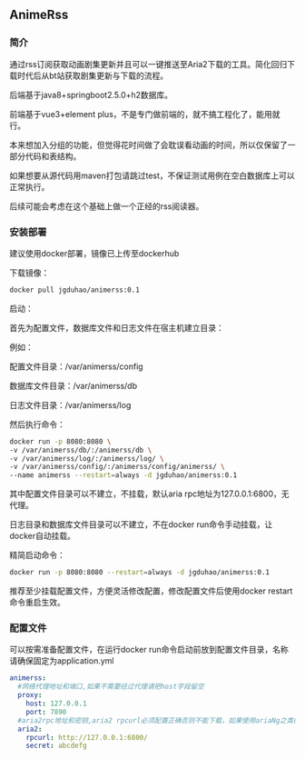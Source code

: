 ## AnimeRss

### 简介

通过rss订阅获取动画剧集更新并且可以一键推送至Aria2下载的工具。简化回归下载时代后从bt站获取剧集更新与下载的流程。

后端基于java8+springboot2.5.0+h2数据库。

前端基于vue3+element plus，不是专门做前端的，就不搞工程化了，能用就行。

本来想加入分组的功能，但觉得花时间做了会耽误看动画的时间，所以仅保留了一部分代码和表结构。

如果想要从源代码用maven打包请跳过test，不保证测试用例在空白数据库上可以正常执行。

后续可能会考虑在这个基础上做一个正经的rss阅读器。

### 安装部署

建议使用docker部署，镜像已上传至dockerhub

下载镜像：

```bash
docker pull jgduhao/animerss:0.1
```

启动：

首先为配置文件，数据库文件和日志文件在宿主机建立目录：

例如：

配置文件目录：/var/animerss/config 

数据库文件目录：/var/animerss/db

日志文件目录：/var/animerss/log

然后执行命令：

```bash
docker run -p 8080:8080 \ 
-v /var/animerss/db/:/animerss/db \ 
-v /var/animerss/log/:/animerss/log/ \
-v /var/animerss/config/:/animerss/config/animerss/ \
--name animerss --restart=always -d jgduhao/animerss:0.1
```

其中配置文件目录可以不建立，不挂载，默认aria rpc地址为127.0.0.1:6800，无代理。

日志目录和数据库文件目录可以不建立，不在docker run命令手动挂载，让docker自动挂载。

精简启动命令：

```bash
docker run -p 8080:8080 --restart=always -d jgduhao/animerss:0.1
```

推荐至少挂载配置文件，方便灵活修改配置，修改配置文件后使用docker restart命令重启生效。

### 配置文件

可以按需准备配置文件，在运行docker run命令启动前放到配置文件目录，名称请确保固定为application.yml

```yaml
animerss:
  #网络代理地址和端口,如果不需要经过代理请把host字段留空
  proxy:
    host: 127.0.0.1
    port: 7890
  #aria2rpc地址和密钥,aria2 rpcurl必须配置正确否则不能下载，如果使用ariaNg之类的图形界面可以直接把图形界面上的配置拿过来,如果没有配置密钥请把secret字段留空
  aria2:
    rpcurl: http://127.0.0.1:6800/
    secret: abcdefg
```

